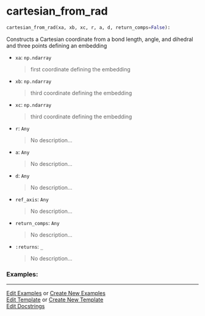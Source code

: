 # <a id="McUtils.Numputils.VectorOps.cartesian_from_rad">cartesian_from_rad</a>

```python
cartesian_from_rad(xa, xb, xc, r, a, d, return_comps=False): 
```
Constructs a Cartesian coordinate from a bond length, angle, and dihedral
    and three points defining an embedding
- `xa`: `np.ndarray`
    >first coordinate defining the embedding
- `xb`: `np.ndarray`
    >third coordinate defining the embedding
- `xc`: `np.ndarray`
    >third coordinate defining the embedding
- `r`: `Any`
    >No description...
- `a`: `Any`
    >No description...
- `d`: `Any`
    >No description...
- `ref_axis`: `Any`
    >No description...
- `return_comps`: `Any`
    >No description...
- `:returns`: `_`
    >No description... 

### Examples: 



___

[Edit Examples](https://github.com/McCoyGroup/McUtils/edit/edit/ci/examples/ci/docs/McUtils/Numputils/VectorOps/cartesian_from_rad.md) or 
[Create New Examples](https://github.com/McCoyGroup/McUtils/new/edit/?filename=ci/examples/ci/docs/McUtils/Numputils/VectorOps/cartesian_from_rad.md) <br/>
[Edit Template](https://github.com/McCoyGroup/McUtils/edit/edit/ci/docs/ci/docs/McUtils/Numputils/VectorOps/cartesian_from_rad.md) or 
[Create New Template](https://github.com/McCoyGroup/McUtils/new/edit/?filename=ci/docs/templates/ci/docs/McUtils/Numputils/VectorOps/cartesian_from_rad.md) <br/>
[Edit Docstrings](https://github.com/McCoyGroup/McUtils/edit/edit/McUtils/Numputils/VectorOps.py?message=Update%20Docs)